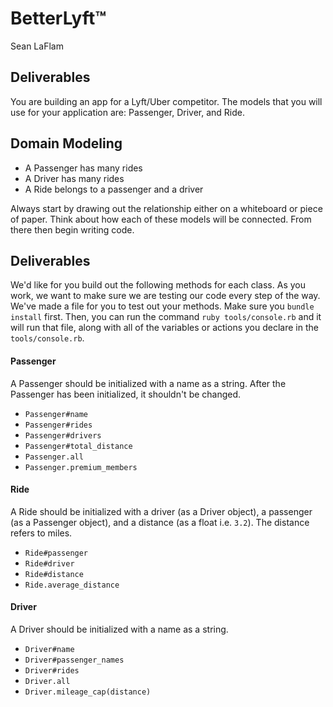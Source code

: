 # BetterLyft™

Sean LaFlam

## Deliverables
You are building an app for a Lyft/Uber competitor. The models that you will use for your application are: Passenger, Driver, and Ride.

## Domain Modeling
  - A Passenger has many rides
  - A Driver has many rides
  - A Ride belongs to a passenger and a driver

Always start by drawing out the relationship either on a whiteboard or piece of paper. Think about how each of these models will be connected. From there then begin writing code.

## Deliverables

We'd like for you build out the following methods for each class. As you work, we want to make sure we are testing our code every step of the way. We've made a file for you to test out your methods. Make sure you `bundle install` first. Then, you can run the command `ruby tools/console.rb` and it will run that file, along with all of the variables or actions you declare in the `tools/console.rb`.

#### Passenger
A Passenger should be initialized with a name as a string. After the Passenger has been initialized, it shouldn't be changed.
- `Passenger#name`
  <!-- - Returns the name of the passenger -->
- `Passenger#rides`
  <!-- - Returns an array of Ride instances that this person has been on -->
- `Passenger#drivers`
  <!-- - Returns an array of Driver instances that this person has rode with -->
- `Passenger#total_distance`
  <!-- - Returns the floating number that represents the total distance the passenger has travelled using the service -->
- `Passenger.all`
  <!-- - Returns an array of all Passengers -->
- `Passenger.premium_members`
  <!-- - Returns an array of all Passengers who have travelled over 100 miles in total with the service -->

#### Ride
A Ride should be initialized with a driver (as a Driver object), a passenger (as a Passenger object), and a distance (as a float i.e. `3.2`). The distance refers to miles.
- `Ride#passenger`
  <!-- - Returns the Passenger object for that ride -->
- `Ride#driver`
  <!-- - Returns the Driver object for that ride -->
- `Ride#distance`
  <!-- - Returns the distance of the ride -->
- `Ride.average_distance`
  <!-- - Returns the average distance across ALL rides -->

#### Driver
A Driver should be initialized with a name as a string.
- `Driver#name`
  <!-- - Returns the driver's name -->
- `Driver#passenger_names`
  <!-- - Returns an array of all Passengers' names a driver has driven. The names should be **unique** (no repeats). -->
- `Driver#rides`
  <!-- - Returns an array of all Rides a driver has made -->
- `Driver.all`
  <!-- - Returns an array of all Drivers -->
- `Driver.mileage_cap(distance)`
  <!-- - Takes an argument of a distance (float) and returns an array of all Drivers who have driven over the mileage -->
